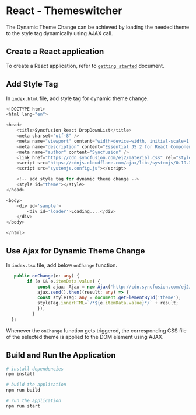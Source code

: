 # React - Themeswitcher

 The Dynamic Theme Change can be achieved by loading the needed theme to the style tag dynamically using AJAX call. 

## Create a React application

To create a React application, refer to [`getting started`](https://ej2.syncfusion.com/react/documentation/drop-down-list/getting-started/) document.

## Add Style Tag

In `index.html` file, add style tag for dynamic theme change. 

```typescript
<!DOCTYPE html>
<html lang="en">

<head>
    <title>Syncfusion React DropDownList</title>
    <meta charset="utf-8" />
    <meta name="viewport" content="width=device-width, initial-scale=1.0" />
    <meta name="description" content="Essential JS 2 for React Components" />
    <meta name="author" content="Syncfusion" />
    <link href="https://cdn.syncfusion.com/ej2/material.css" rel="stylesheet">
    <script src="https://cdnjs.cloudflare.com/ajax/libs/systemjs/0.19.38/system.js"></script>
    <script src="systemjs.config.js"></script>

    <!-- add style tag for dynamic theme change -->
    <style id="theme"></style>
</head>

<body>
    <div id='sample'>
        <div id='loader'>Loading....</div>
    </div>
</body>

</html>

```

## Use Ajax for Dynamic Theme Change

In `index.tsx` file, add below `onChange` function.

```typescript
   public onChange(e: any) {
        if (e && e.itemData.value) {
            const ajax: Ajax = new Ajax('http://cdn.syncfusion.com/ej2/' + e.itemData.value + '.css', 'GET', true);
            ajax.send().then((result: any) => {
            const styleTag: any = document.getElementById('theme');
            styleTag.innerHTML=`/*${e.itemData.value}*/` + result;
            });
          }       
  };

 ```

 Whenever the `onChange` function gets triggered, the corresponding CSS file of the selected theme is applied to the DOM element using AJAX.

## Build and Run the Application

``` bash
# install dependencies
npm install

# build the application 
npm run build

# run the application
npm run start

```
